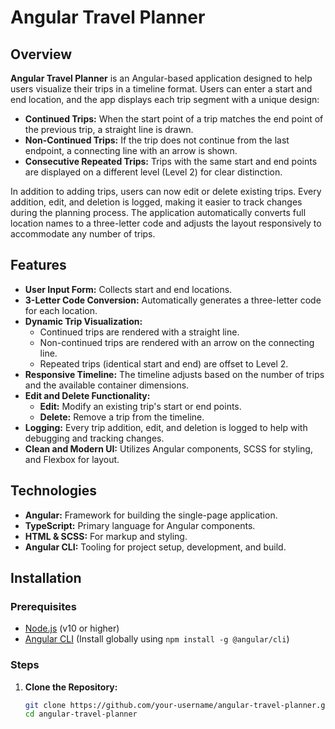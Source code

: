 # Angular Travel Planner

## Overview

**Angular Travel Planner** is an Angular-based application designed to help users visualize their trips in a timeline format. Users can enter a start and end location, and the app displays each trip segment with a unique design:
- **Continued Trips:** When the start point of a trip matches the end point of the previous trip, a straight line is drawn.
- **Non-Continued Trips:** If the trip does not continue from the last endpoint, a connecting line with an arrow is shown.
- **Consecutive Repeated Trips:** Trips with the same start and end points are displayed on a different level (Level 2) for clear distinction.

In addition to adding trips, users can now edit or delete existing trips. Every addition, edit, and deletion is logged, making it easier to track changes during the planning process. The application automatically converts full location names to a three-letter code and adjusts the layout responsively to accommodate any number of trips.

## Features

- **User Input Form:** Collects start and end locations.
- **3-Letter Code Conversion:** Automatically generates a three-letter code for each location.
- **Dynamic Trip Visualization:**
  - Continued trips are rendered with a straight line.
  - Non-continued trips are rendered with an arrow on the connecting line.
  - Repeated trips (identical start and end) are offset to Level 2.
- **Responsive Timeline:** The timeline adjusts based on the number of trips and the available container dimensions.
- **Edit and Delete Functionality:**
  - **Edit:** Modify an existing trip's start or end points.
  - **Delete:** Remove a trip from the timeline.
- **Logging:** Every trip addition, edit, and deletion is logged to help with debugging and tracking changes.
- **Clean and Modern UI:** Utilizes Angular components, SCSS for styling, and Flexbox for layout.

## Technologies

- **Angular:** Framework for building the single-page application.
- **TypeScript:** Primary language for Angular components.
- **HTML & SCSS:** For markup and styling.
- **Angular CLI:** Tooling for project setup, development, and build.

## Installation

### Prerequisites
- [Node.js](https://nodejs.org/) (v10 or higher)
- [Angular CLI](https://angular.io/cli) (Install globally using `npm install -g @angular/cli`)

### Steps

1. **Clone the Repository:**

   ```bash
   git clone https://github.com/your-username/angular-travel-planner.git
   cd angular-travel-planner
